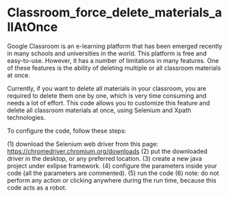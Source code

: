 # Classroom_force_delete_materials_allAtOnce
Google Classroom is an e-learning platform that has been emerged recently in many schools and universities in the world. This platform is free and easy-to-use. However, it has a number of limitations in many features. One of these features is the ability of deleting multiple or all classroom materials at once. 

Currently, if you want to delete all materials in your classroom, you are required to delete them one by one, which is very time consuming and needs a lot of effort. 
This code allows you to customize this feature and delete all classroom materials at once, using Selenium and Xpath technologies. 

To configure the code, follow these steps:

(1) download the Selenium web driver from this page: https://chromedriver.chromium.org/downloads
(2) put the downloaded driver in the desktop, or any preferred location.
(3) create a new java project under exlipse framework.
(4) configure the parameters inside your code (all the parameters are commented).
(5) run the code 
(6) note: do not perform any action or clicking anywhere during the run time, because this code acts as a robot.

